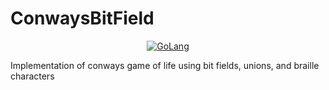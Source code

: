# ConwaysBitField


<div align="center">
<a href=https://go.dev/doc/>
  <img alt="GoLang" src=https://raw.githubusercontent.com/MintzyG/ConwaysBitField/main/assets/Game.png>
</a> 
</div>

Implementation of conways  game of life using bit fields, unions, and braille characters
